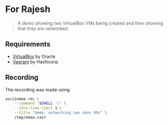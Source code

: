 # For Rajesh

> A demo showing two VirtualBox VMs being created and then showing that they are networked.

## Requirements

- [VirtualBox](https://www.virtualbox.org) by Oracle
- [Vagrant](https://www.vagrantup.com) by Hashicorp

## Recording

The recording was made using

```sh
asciinema rec \
    --command "$SHELL -l" \
    --idle-time-limit 1 \
    --title "demo: networking two vbox VMs" \
    /tmp/demo.cast
```
